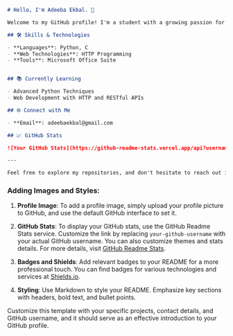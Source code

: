 ```markdown
# Hello, I'm Adeeba Ekbal. 👋

Welcome to my GitHub profile! I'm a student with a growing passion for technology and programming. Here, you'll find projects and contributions that showcase my skills in Python, C programming, HTTP programming, and more.

## 🛠 Skills & Technologies

- **Languages**: Python, C
- **Web Technologies**: HTTP Programming
- **Tools**: Microsoft Office Suite


## 📚 Currently Learning

- Advanced Python Techniques
- Web Development with HTTP and RESTful APIs

## 🌐 Connect with Me

- **Email**: adeebaekbal@gmail.com

## 📈 GitHub Stats

![Your GitHub Stats](https://github-readme-stats.vercel.app/api?username=your-github-username&show_icons=true&hide_title=true&count_private=true&hide=prs&theme=radical)

---

Feel free to explore my repositories, and don't hesitate to reach out if you'd like to collaborate or have any questions!
```

### **Adding Images and Styles:**

1. **Profile Image**: To add a profile image, simply upload your profile picture to GitHub, and use the default GitHub interface to set it.

2. **GitHub Stats**: To display your GitHub stats, use the GitHub Readme Stats service. Customize the link by replacing `your-github-username` with your actual GitHub username. You can also customize themes and stats details. For more details, visit [GitHub Readme Stats](https://github.com/anuraghazra/github-readme-stats).

3. **Badges and Shields**: Add relevant badges to your README for a more professional touch. You can find badges for various technologies and services at [Shields.io](https://shields.io/).

4. **Styling**: Use Markdown to style your README. Emphasize key sections with headers, bold text, and bullet points. 

Customize this template with your specific projects, contact details, and GitHub username, and it should serve as an effective introduction to your GitHub profile.

